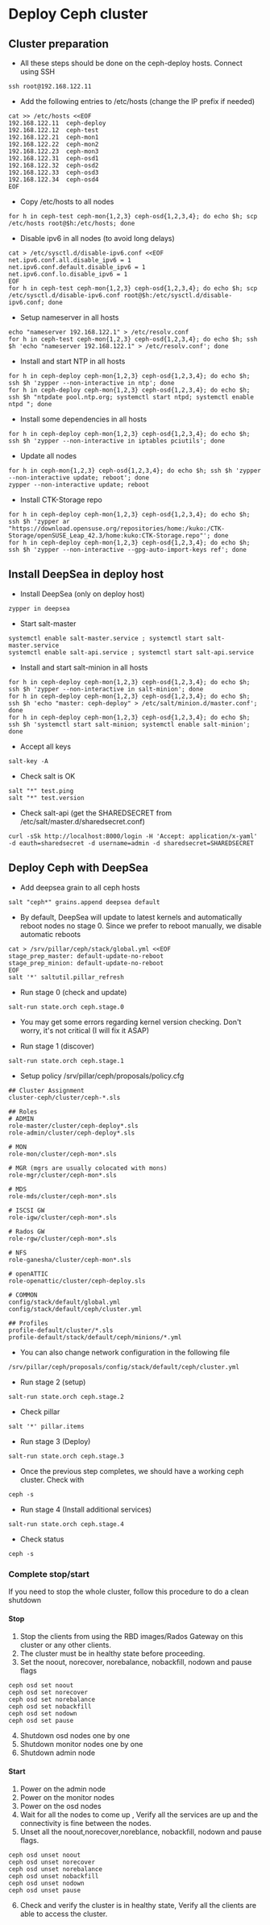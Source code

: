 # Deploy Ceph cluster

## Cluster preparation

  * All these steps should be done on the ceph-deploy hosts. Connect using SSH

```shell
ssh root@192.168.122.11
```

  * Add the following entries to /etc/hosts (change the IP prefix if needed)

```shell
cat >> /etc/hosts <<EOF
192.168.122.11  ceph-deploy
192.168.122.12  ceph-test
192.168.122.21  ceph-mon1
192.168.122.22  ceph-mon2
192.168.122.23  ceph-mon3
192.168.122.31  ceph-osd1
192.168.122.32  ceph-osd2
192.168.122.33  ceph-osd3
192.168.122.34  ceph-osd4
EOF
```

  * Copy /etc/hosts to all nodes

```shell
for h in ceph-test ceph-mon{1,2,3} ceph-osd{1,2,3,4}; do echo $h; scp /etc/hosts root@$h:/etc/hosts; done
```

  * Disable ipv6 in all nodes (to avoid long delays)

```shell
cat > /etc/sysctl.d/disable-ipv6.conf <<EOF
net.ipv6.conf.all.disable_ipv6 = 1
net.ipv6.conf.default.disable_ipv6 = 1
net.ipv6.conf.lo.disable_ipv6 = 1
EOF
for h in ceph-test ceph-mon{1,2,3} ceph-osd{1,2,3,4}; do echo $h; scp /etc/sysctl.d/disable-ipv6.conf root@$h:/etc/sysctl.d/disable-ipv6.conf; done
```

  * Setup nameserver in all hosts

```shell
echo "nameserver 192.168.122.1" > /etc/resolv.conf
for h in ceph-test ceph-mon{1,2,3} ceph-osd{1,2,3,4}; do echo $h; ssh $h 'echo "nameserver 192.168.122.1" > /etc/resolv.conf'; done
```

  * Install and start NTP in all hosts

```shell
for h in ceph-deploy ceph-mon{1,2,3} ceph-osd{1,2,3,4}; do echo $h; ssh $h 'zypper --non-interactive in ntp'; done
for h in ceph-deploy ceph-mon{1,2,3} ceph-osd{1,2,3,4}; do echo $h; ssh $h "ntpdate pool.ntp.org; systemctl start ntpd; systemctl enable ntpd "; done
```

  * Install some dependencies in all hosts

```shell
for h in ceph-deploy ceph-mon{1,2,3} ceph-osd{1,2,3,4}; do echo $h; ssh $h 'zypper --non-interactive in iptables pciutils'; done
```

  * Update all nodes

```shell
for h in ceph-mon{1,2,3} ceph-osd{1,2,3,4}; do echo $h; ssh $h 'zypper --non-interactive update; reboot'; done
zypper --non-interactive update; reboot
```

  * Install CTK-Storage repo

```shell
for h in ceph-deploy ceph-mon{1,2,3} ceph-osd{1,2,3,4}; do echo $h; ssh $h 'zypper ar "https://download.opensuse.org/repositories/home:/kuko:/CTK-Storage/openSUSE_Leap_42.3/home:kuko:CTK-Storage.repo"'; done
for h in ceph-deploy ceph-mon{1,2,3} ceph-osd{1,2,3,4}; do echo $h; ssh $h 'zypper --non-interactive --gpg-auto-import-keys ref'; done
```

## Install DeepSea in deploy host

  * Install DeepSea (only on deploy host)

```shell
zypper in deepsea
```

  * Start salt-master

```shell
systemctl enable salt-master.service ; systemctl start salt-master.service
systemctl enable salt-api.service ; systemctl start salt-api.service
```

  * Install and start salt-minion in all hosts

```shell
for h in ceph-deploy ceph-mon{1,2,3} ceph-osd{1,2,3,4}; do echo $h; ssh $h 'zypper --non-interactive in salt-minion'; done
for h in ceph-deploy ceph-mon{1,2,3} ceph-osd{1,2,3,4}; do echo $h; ssh $h 'echo "master: ceph-deploy" > /etc/salt/minion.d/master.conf'; done
for h in ceph-deploy ceph-mon{1,2,3} ceph-osd{1,2,3,4}; do echo $h; ssh $h 'systemctl start salt-minion; systemctl enable salt-minion'; done
```

  * Accept all keys

```shell
salt-key -A
```

  * Check salt is OK

```shell
salt "*" test.ping
salt "*" test.version
```
  * Check salt-api (get the SHAREDSECRET from /etc/salt/master.d/sharedsecret.conf)

```shell
curl -sSk http://localhost:8000/login -H 'Accept: application/x-yaml' -d eauth=sharedsecret -d username=admin -d sharedsecret=SHAREDSECRET
```

## Deploy Ceph with DeepSea


  * Add deepsea grain to all ceph hosts

```shell
salt "ceph*" grains.append deepsea default
```

  * By default, DeepSea will update to latest kernels and automatically reboot nodes no stage 0. Since we prefer to reboot manually, we disable automatic reboots

```shell
cat > /srv/pillar/ceph/stack/global.yml <<EOF
stage_prep_master: default-update-no-reboot
stage_prep_minion: default-update-no-reboot
EOF
salt '*' saltutil.pillar_refresh
```

  * Run stage 0 (check and update)

```shell
salt-run state.orch ceph.stage.0
```

  * You may get some errors regarding kernel version checking. Don't worry, it's not critical (I will fix it ASAP)

  * Run stage 1 (discover)

```shell
salt-run state.orch ceph.stage.1
```

  * Setup policy  /srv/pillar/ceph/proposals/policy.cfg

```
## Cluster Assignment
cluster-ceph/cluster/ceph-*.sls

## Roles
# ADMIN
role-master/cluster/ceph-deploy*.sls
role-admin/cluster/ceph-deploy*.sls

# MON
role-mon/cluster/ceph-mon*.sls

# MGR (mgrs are usually colocated with mons)
role-mgr/cluster/ceph-mon*.sls

# MDS
role-mds/cluster/ceph-mon*.sls

# ISCSI GW
role-igw/cluster/ceph-mon*.sls

# Rados GW
role-rgw/cluster/ceph-mon*.sls

# NFS
role-ganesha/cluster/ceph-mon*.sls

# openATTIC
role-openattic/cluster/ceph-deploy.sls

# COMMON
config/stack/default/global.yml
config/stack/default/ceph/cluster.yml

## Profiles
profile-default/cluster/*.sls
profile-default/stack/default/ceph/minions/*.yml
```

  * You can also change network configuration in the following file

```
/srv/pillar/ceph/proposals/config/stack/default/ceph/cluster.yml
```

  * Run stage 2 (setup)

```shell
salt-run state.orch ceph.stage.2
```

  * Check pillar

```shell
salt '*' pillar.items
```

  * Run stage 3 (Deploy)

```shell
salt-run state.orch ceph.stage.3
```

  * Once the previous step completes, we should have a working ceph cluster. Check with

```shell
ceph -s
```

  * Run stage 4 (Install additional services) 

```shell
salt-run state.orch ceph.stage.4
```

  * Check status

```shell
ceph -s
```

### Complete stop/start

If you need to stop the whole cluster, follow this procedure to do a clean shutdown

#### Stop

  1. Stop the clients from using the RBD images/Rados Gateway on this cluster or any other clients.
  2. The cluster must be in healthy state before proceeding.
  3. Set the noout, norecover, norebalance, nobackfill, nodown and pause flags

```shell
ceph osd set noout
ceph osd set norecover
ceph osd set norebalance
ceph osd set nobackfill
ceph osd set nodown
ceph osd set pause
```

  4. Shutdown osd nodes one by one
  5. Shutdown monitor nodes one by one
  6. Shutdown admin node

#### Start

  1. Power on the admin node
  2. Power on the monitor nodes
  3. Power on the osd nodes
  4. Wait for all the nodes to come up , Verify all the services are up and the connectivity is fine between the nodes.
  5. Unset all the noout,norecover,noreblance, nobackfill, nodown and pause flags.

```shell
ceph osd unset noout
ceph osd unset norecover
ceph osd unset norebalance
ceph osd unset nobackfill
ceph osd unset nodown
ceph osd unset pause
```

  6. Check and verify the cluster is in healthy state, Verify all the clients are able to access the cluster.

